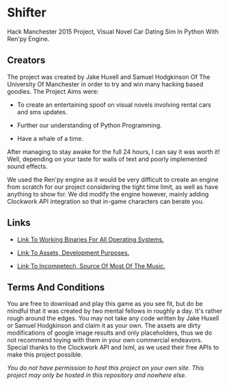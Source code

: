 # Shifter
Hack Manchester 2015 Project, Visual Novel Car Dating Sim In Python With Ren'py Engine.

## Creators 

The project was created by Jake Huxell and Samuel Hodgkinson Of The University Of Manchester in order to try and win many hacking based goodies. The Project Aims were:

- To create an entertaining spoof on visual novels involving rental cars and sms updates.

- Further our understanding of Python Programming.

- Have a whale of a time.

After managing to stay awake for the full 24 hours, I can say it was worth it! Well, depending on your taste for walls of text and poorly implemented sound effects. 

We used the Ren'py engine as it would be very difficult to create an engine from scratch for our project considering the tight time limit, as well as have anything to show for. We did modify the engine however, mainly adding Clockwork API integration so that in-game characters can berate you.

## Links
- [Link To Working Binaries For All Operating Systems.](https://www.dropbox.com/s/o8nsybfczvpxqx5/Shifter-1.0-all.zip?dl=0)

- [Link To Assets, Development Purposes.](https://www.dropbox.com/s/04sk5ful77yflws/assets.tar?dl=0)

- [Link To Incompetech, Source Of Most Of The Music.](http://incompetech.com/)

## Terms And Conditions

You are free to download and play this game as you see fit, but do be mindful that it was created by two mental fellows in roughly a day. It's rather rough around the edges. You may not take any code written by Jake Huxell or Samuel Hodgkinson and claim it as your own. The assets are dirty modifications of google image results and only placeholders, thus we do not recommend toying with them in your own commercial endeavors. Special thanks to the Clockwork API and lxml, as we used their free APIs to make this project possible. 

*You do not have permission to host this project on your own site. This project may only be hosted in this repository and nowhere else.*




 

